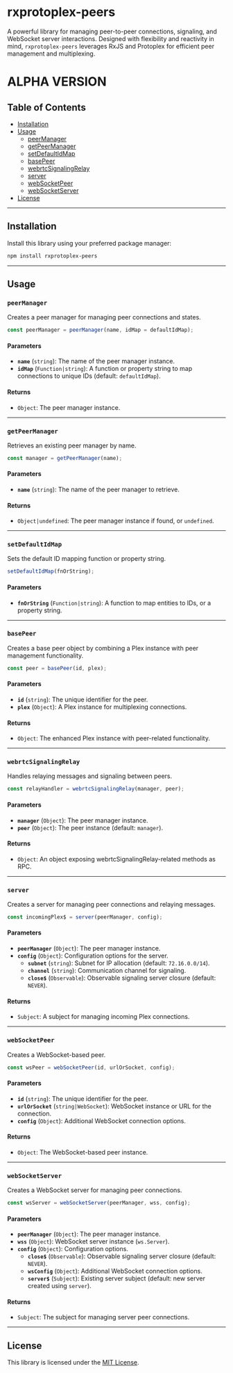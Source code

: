 # rxprotoplex-peers

A powerful library for managing peer-to-peer connections, signaling, and WebSocket server interactions. Designed with flexibility and reactivity in mind, `rxprotoplex-peers` leverages RxJS and Protoplex for efficient peer management and multiplexing.

# ALPHA VERSION

## Table of Contents

- [Installation](#installation)
- [Usage](#usage)
  - [peerManager](#peermanager)
  - [getPeerManager](#getpeermanager)
  - [setDefaultIdMap](#setdefaultidmap)
  - [basePeer](#basepeer)
  - [webrtcSignalingRelay](#webrtcSignalingRelay)
  - [server](#server)
  - [webSocketPeer](#websocketpeer)
  - [webSocketServer](#websocketserver)
- [License](#license)

---

## Installation

Install this library using your preferred package manager:

```bash
npm install rxprotoplex-peers
```

---

## Usage

### `peerManager`

Creates a peer manager for managing peer connections and states.

```javascript
const peerManager = peerManager(name, idMap = defaultIdMap);
```

#### Parameters
- **`name`** (`string`): The name of the peer manager instance.
- **`idMap`** (`Function|string`): A function or property string to map connections to unique IDs (default: `defaultIdMap`).

#### Returns
- `Object`: The peer manager instance.

---

### `getPeerManager`

Retrieves an existing peer manager by name.

```javascript
const manager = getPeerManager(name);
```

#### Parameters
- **`name`** (`string`): The name of the peer manager to retrieve.

#### Returns
- `Object|undefined`: The peer manager instance if found, or `undefined`.

---

### `setDefaultIdMap`

Sets the default ID mapping function or property string.

```javascript
setDefaultIdMap(fnOrString);
```

#### Parameters
- **`fnOrString`** (`Function|string`): A function to map entities to IDs, or a property string.

---

### `basePeer`

Creates a base peer object by combining a Plex instance with peer management functionality.

```javascript
const peer = basePeer(id, plex);
```

#### Parameters
- **`id`** (`string`): The unique identifier for the peer.
- **`plex`** (`Object`): A Plex instance for multiplexing connections.

#### Returns
- `Object`: The enhanced Plex instance with peer-related functionality.

---

### `webrtcSignalingRelay`

Handles relaying messages and signaling between peers.

```javascript
const relayHandler = webrtcSignalingRelay(manager, peer);
```

#### Parameters
- **`manager`** (`Object`): The peer manager instance.
- **`peer`** (`Object`): The peer instance (default: `manager`).

#### Returns
- `Object`: An object exposing webrtcSignalingRelay-related methods as RPC.

---

### `server`

Creates a server for managing peer connections and relaying messages.

```javascript
const incomingPlex$ = server(peerManager, config);
```

#### Parameters
- **`peerManager`** (`Object`): The peer manager instance.
- **`config`** (`Object`): Configuration options for the server.
    - **`subnet`** (`string`): Subnet for IP allocation (default: `72.16.0.0/14`).
    - **`channel`** (`string`): Communication channel for signaling.
    - **`close$`** (`Observable`): Observable signaling server closure (default: `NEVER`).

#### Returns
- `Subject`: A subject for managing incoming Plex connections.

---

### `webSocketPeer`

Creates a WebSocket-based peer.

```javascript
const wsPeer = webSocketPeer(id, urlOrSocket, config);
```

#### Parameters
- **`id`** (`string`): The unique identifier for the peer.
- **`urlOrSocket`** (`string|WebSocket`): WebSocket instance or URL for the connection.
- **`config`** (`Object`): Additional WebSocket connection options.

#### Returns
- `Object`: The WebSocket-based peer instance.

---

### `webSocketServer`

Creates a WebSocket server for managing peer connections.

```javascript
const wsServer = webSocketServer(peerManager, wss, config);
```

#### Parameters
- **`peerManager`** (`Object`): The peer manager instance.
- **`wss`** (`Object`): WebSocket server instance (`ws.Server`).
- **`config`** (`Object`): Configuration options.
    - **`close$`** (`Observable`): Observable signaling server closure (default: `NEVER`).
    - **`wsConfig`** (`Object`): Additional WebSocket connection options.
    - **`server$`** (`Subject`): Existing server subject (default: new server created using `server`).

#### Returns
- `Subject`: The subject for managing server peer connections.

---

## License

This library is licensed under the [MIT License](LICENSE).